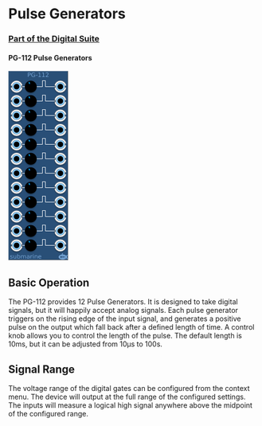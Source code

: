 # Pulse Generators
### [Part of the Digital Suite](DS.md)
#### PG-112 Pulse Generators


![View of the Pulse Generators](PG.png "Pulse Generators")

## Basic Operation

The PG-112 provides 12 Pulse Generators. It is designed to take digital signals, but it will happily accept analog signals. Each pulse generator triggers on the rising edge of the input signal, and generates a positive pulse on the output which fall back after a defined length of time. A control knob allows you to control the length of the pulse. The default length is 10ms, but it can be adjusted from 10&#x3bc;s to 100s.

## Signal Range

The voltage range of the digital gates can be configured from the context menu. The device will output at the full range of the configured settings. The inputs will measure a logical high signal anywhere above the midpoint of the configured range.

